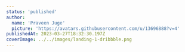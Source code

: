 ```yaml
---
status: 'published'
author:
  name: 'Praveen Juge'
  picture: 'https://avatars.githubusercontent.com/u/13696888?v=4'
publishedAt: 2023-03-27T18:32:30.197Z
coverImage: ../../images/landing-1-dribbble.png
---
```

